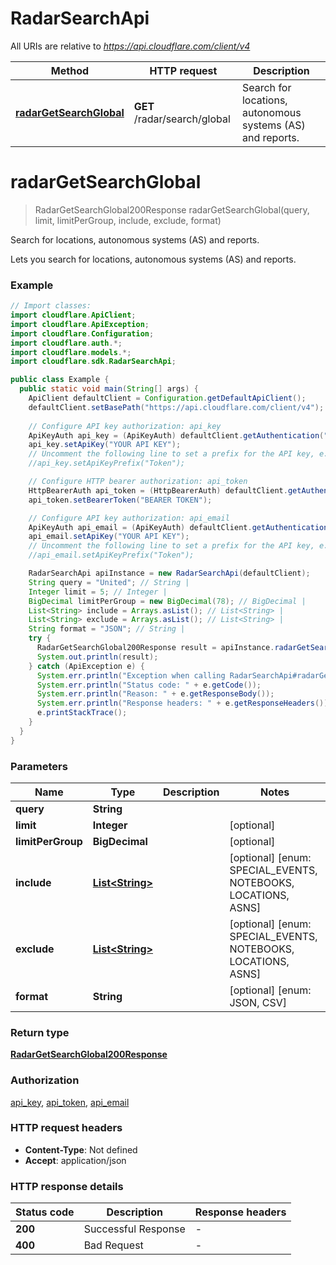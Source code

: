 # RadarSearchApi

All URIs are relative to *https://api.cloudflare.com/client/v4*

| Method | HTTP request | Description |
|------------- | ------------- | -------------|
| [**radarGetSearchGlobal**](RadarSearchApi.md#radarGetSearchGlobal) | **GET** /radar/search/global | Search for locations, autonomous systems (AS) and reports. |


<a id="radarGetSearchGlobal"></a>
# **radarGetSearchGlobal**
> RadarGetSearchGlobal200Response radarGetSearchGlobal(query, limit, limitPerGroup, include, exclude, format)

Search for locations, autonomous systems (AS) and reports.

Lets you search for locations, autonomous systems (AS) and reports.

### Example
```java
// Import classes:
import cloudflare.ApiClient;
import cloudflare.ApiException;
import cloudflare.Configuration;
import cloudflare.auth.*;
import cloudflare.models.*;
import cloudflare.sdk.RadarSearchApi;

public class Example {
  public static void main(String[] args) {
    ApiClient defaultClient = Configuration.getDefaultApiClient();
    defaultClient.setBasePath("https://api.cloudflare.com/client/v4");
    
    // Configure API key authorization: api_key
    ApiKeyAuth api_key = (ApiKeyAuth) defaultClient.getAuthentication("api_key");
    api_key.setApiKey("YOUR API KEY");
    // Uncomment the following line to set a prefix for the API key, e.g. "Token" (defaults to null)
    //api_key.setApiKeyPrefix("Token");

    // Configure HTTP bearer authorization: api_token
    HttpBearerAuth api_token = (HttpBearerAuth) defaultClient.getAuthentication("api_token");
    api_token.setBearerToken("BEARER TOKEN");

    // Configure API key authorization: api_email
    ApiKeyAuth api_email = (ApiKeyAuth) defaultClient.getAuthentication("api_email");
    api_email.setApiKey("YOUR API KEY");
    // Uncomment the following line to set a prefix for the API key, e.g. "Token" (defaults to null)
    //api_email.setApiKeyPrefix("Token");

    RadarSearchApi apiInstance = new RadarSearchApi(defaultClient);
    String query = "United"; // String | 
    Integer limit = 5; // Integer | 
    BigDecimal limitPerGroup = new BigDecimal(78); // BigDecimal | 
    List<String> include = Arrays.asList(); // List<String> | 
    List<String> exclude = Arrays.asList(); // List<String> | 
    String format = "JSON"; // String | 
    try {
      RadarGetSearchGlobal200Response result = apiInstance.radarGetSearchGlobal(query, limit, limitPerGroup, include, exclude, format);
      System.out.println(result);
    } catch (ApiException e) {
      System.err.println("Exception when calling RadarSearchApi#radarGetSearchGlobal");
      System.err.println("Status code: " + e.getCode());
      System.err.println("Reason: " + e.getResponseBody());
      System.err.println("Response headers: " + e.getResponseHeaders());
      e.printStackTrace();
    }
  }
}
```

### Parameters

| Name | Type | Description  | Notes |
|------------- | ------------- | ------------- | -------------|
| **query** | **String**|  | |
| **limit** | **Integer**|  | [optional] |
| **limitPerGroup** | **BigDecimal**|  | [optional] |
| **include** | [**List&lt;String&gt;**](String.md)|  | [optional] [enum: SPECIAL_EVENTS, NOTEBOOKS, LOCATIONS, ASNS] |
| **exclude** | [**List&lt;String&gt;**](String.md)|  | [optional] [enum: SPECIAL_EVENTS, NOTEBOOKS, LOCATIONS, ASNS] |
| **format** | **String**|  | [optional] [enum: JSON, CSV] |

### Return type

[**RadarGetSearchGlobal200Response**](RadarGetSearchGlobal200Response.md)

### Authorization

[api_key](../README.md#api_key), [api_token](../README.md#api_token), [api_email](../README.md#api_email)

### HTTP request headers

 - **Content-Type**: Not defined
 - **Accept**: application/json

### HTTP response details
| Status code | Description | Response headers |
|-------------|-------------|------------------|
| **200** | Successful Response |  -  |
| **400** | Bad Request |  -  |

